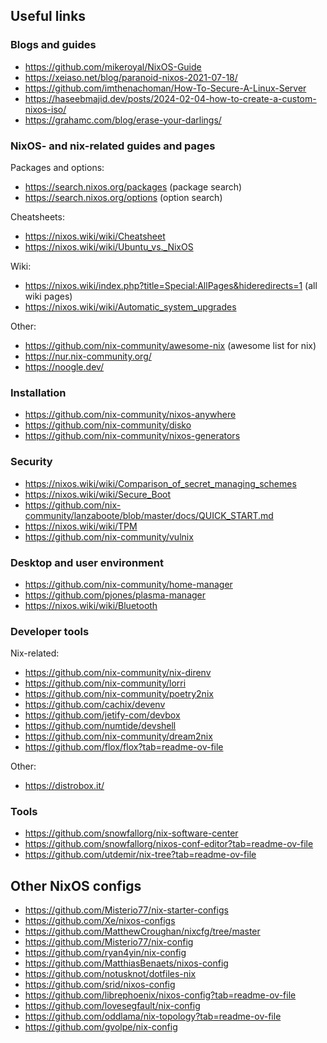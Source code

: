 ## Useful links

### Blogs and guides

- https://github.com/mikeroyal/NixOS-Guide
- https://xeiaso.net/blog/paranoid-nixos-2021-07-18/
- https://github.com/imthenachoman/How-To-Secure-A-Linux-Server
- https://haseebmajid.dev/posts/2024-02-04-how-to-create-a-custom-nixos-iso/
- https://grahamc.com/blog/erase-your-darlings/

### NixOS- and nix-related guides and pages

Packages and options:
- https://search.nixos.org/packages (package search)
- https://search.nixos.org/options (option search)

Cheatsheets:
- https://nixos.wiki/wiki/Cheatsheet
- https://nixos.wiki/wiki/Ubuntu_vs._NixOS

Wiki:
- https://nixos.wiki/index.php?title=Special:AllPages&hideredirects=1 (all wiki pages)
- https://nixos.wiki/wiki/Automatic_system_upgrades

Other:
- https://github.com/nix-community/awesome-nix (awesome list for nix)
- https://nur.nix-community.org/
- https://noogle.dev/

### Installation

- https://github.com/nix-community/nixos-anywhere
- https://github.com/nix-community/disko
- https://github.com/nix-community/nixos-generators

### Security

- https://nixos.wiki/wiki/Comparison_of_secret_managing_schemes
- https://nixos.wiki/wiki/Secure_Boot
- https://github.com/nix-community/lanzaboote/blob/master/docs/QUICK_START.md
- https://nixos.wiki/wiki/TPM
- https://github.com/nix-community/vulnix

### Desktop and user environment

- https://github.com/nix-community/home-manager
- https://github.com/pjones/plasma-manager
- https://nixos.wiki/wiki/Bluetooth

### Developer tools

Nix-related:
- https://github.com/nix-community/nix-direnv
- https://github.com/nix-community/lorri
- https://github.com/nix-community/poetry2nix
- https://github.com/cachix/devenv
- https://github.com/jetify-com/devbox
- https://github.com/numtide/devshell
- https://github.com/nix-community/dream2nix
- https://github.com/flox/flox?tab=readme-ov-file

Other: 
- https://distrobox.it/

### Tools

- https://github.com/snowfallorg/nix-software-center
- https://github.com/snowfallorg/nixos-conf-editor?tab=readme-ov-file
- https://github.com/utdemir/nix-tree?tab=readme-ov-file

## Other NixOS configs

- https://github.com/Misterio77/nix-starter-configs
- https://github.com/Xe/nixos-configs
- https://github.com/MatthewCroughan/nixcfg/tree/master
- https://github.com/Misterio77/nix-config
- https://github.com/ryan4yin/nix-config
- https://github.com/MatthiasBenaets/nixos-config
- https://github.com/notusknot/dotfiles-nix
- https://github.com/srid/nixos-config
- https://github.com/librephoenix/nixos-config?tab=readme-ov-file
- https://github.com/lovesegfault/nix-config
- https://github.com/oddlama/nix-topology?tab=readme-ov-file
- https://github.com/gvolpe/nix-config
